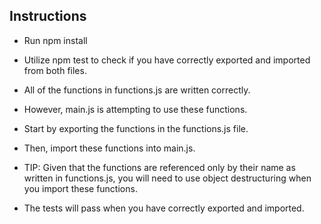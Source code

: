 ## Instructions

- Run npm install
- Utilize npm test to check if you have correctly exported and imported from both files.

- All of the functions in functions.js are written correctly.
- However, main.js is attempting to use these functions.
- Start by exporting the functions in the functions.js file.
- Then, import these functions into main.js.
- TIP: Given that the functions are referenced only by their name as written in functions.js, you will need to use object destructuring when you import these functions.
- The tests will pass when you have correctly exported and imported.
